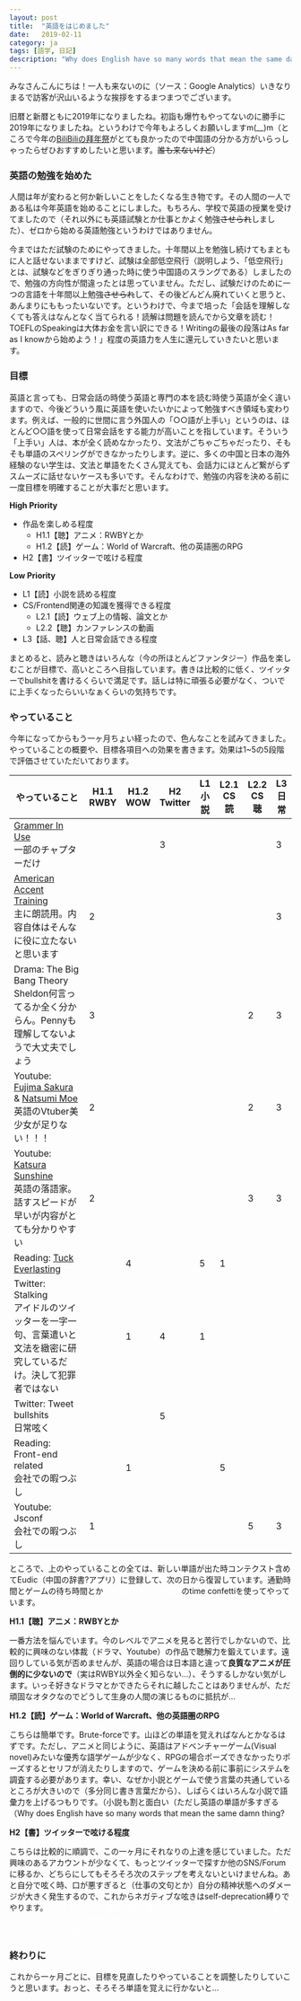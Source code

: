 ```yaml
---
layout: post
title:  "英語をはじめました"
date:   2019-02-11
category: ja
tags: [語学, 日記]
description: "Why does English have so many words that mean the same damn thing?"
---
```


みなさんこんにちは！一人も来ないのに（ソース：Google Analytics）いきなりまるで訪客が沢山いるような挨拶をするまつまつでございます。

旧暦と新暦ともに2019年になりましたね。初詣も爆竹もやってないのに勝手に2019年になりましたね。というわけで今年もよろしくお願いしますm(__)m（ところで今年の[BiliBiliの拜年祭](https://www.bilibili.com/blackboard/bnj2019.html)がとても良かったので中国語の分かる方がいらっしゃったらぜひおすすめしたいと思います。~~誰も来ないけど~~）

### 英語の勉強を始めた

人間は年が変わると何か新しいことをしたくなる生き物です。その人間の一人である私は今年英語を始めることにしました。もちろん、学校で英語の授業を受けてましたので（それ以外にも英語試験とか仕事とかよく勉強~~させられ~~しました）、ゼロから始める英語勉強というわけではありません。

今まではただ試験のためにやってきました。十年間以上を勉強し続けてもまともに人と話せないままですけど、試験は全部低空飛行（説明しよう、「低空飛行」とは、試験などをぎりぎり通った時に使う中国語のスラングである）しましたので、勉強の方向性が間違ったとは思っていません。ただし、試験だけのために一つの言語を十年間以上勉強~~させられ~~して、その後どんどん廃れていくと思うと、あんまりにももったいないです。というわけで、今まで培った「会話を理解しなくても答えはなんとなく当てられる！読解は問題を読んでから文章を読む！TOEFLのSpeakingは大体お金を言い訳にできる！Writingの最後の段落はAs far as I knowから始めよう！」程度の英語力を人生に還元していきたいと思います。

### 目標

英語と言っても、日常会話の時使う英語と専門の本を読む時使う英語が全く違いますので、今後どういう風に英語を使いたいかによって勉強すべき領域も変わります。例えば、一般的に世間に言う外国人の「○○語が上手い」というのは、ほとんど○○語を使って日常会話をする能力が高いことを指しています。そういう「上手い」人は、本が全く読めなかったり、文法がごちゃごちゃだったり、そもそも単語のスペリングができなかったりします。逆に、多くの中国と日本の海外経験のない学生は、文法と単語をたくさん覚えても、会話力にほとんど繋がらずスムーズに話せないケースも多いです。そんなわけで、勉強の内容を決める前に一度目標を明確することが大事だと思います。

**High Priority**
+ 作品を楽しめる程度
  + H1.1【聴】アニメ：RWBYとか
  + H1.2【読】ゲーム：World of Warcraft、他の英語圏のRPG
+ H2【書】ツイッターで呟ける程度

**Low Priority**
+ L1【読】小説を読める程度
+ CS/Frontend関連の知識を獲得できる程度
  + L2.1【読】ウェブ上の情報、論文とか
  + L2.2【聴】カンファレンスの動画
+ L3【話、聴】人と日常会話できる程度

まとめると、読みと聴きはいろんな（今の所ほとんどファンタジー）作品を楽しむことが目標で、高いところへ目指しています。書きは比較的に低く、ツイッターでbullshitを書けるくらいで満足です。話しは特に頑張る必要がなく、ついでに上手くなったらいいなぁくらいの気持ちです。

### やっていること

今年になってからもう一ヶ月ちょい経ったので、色んなことを試みてきました。やっていることの概要や、目標各項目への効果を書きます。効果は1~5の5段階で評価させていただいております。

| やっていること                                                                                                                                                                                                                    | H1.1<br/>RWBY | H1.2<br/>WOW | H2<br/>Twitter | L1<br/>小説 | L2.1<br/>CS読 | L2.2<br/>CS聴 | L3<br/>日常 |
|----------------------------------------------------------------------------------------------------------------------------------------------------------------------------------------------------------------------------|---------------|--------------|----------------|-----------|--------------|--------------|-----------|
| [Grammer In Use](https://www.amazon.co.jp/Grammar-Intermediate-Students-Answers-Interactive/dp/1108617611/ref=sr_1_16?ie=UTF8&qid=1549973732&sr=8-16&keywords=grammer+in+use)<br/>一部のチャプターだけ                               |               |              | 3              |           |              |              | 3         |
| [American Accent Training](https://www.amazon.co.jp/American-Accent-Training-Downloadable-Traning/dp/1438010354/ref=sr_1_1?ie=UTF8&qid=1549975180&sr=8-1&keywords=american+accent+training)<br/>主に朗読用。内容自体はそんなに役に立たないと思います | 2             |              |                |           |              |              | 3         |
| Drama: The Big Bang Theory <br/>Sheldon何言ってるか全く分からん。Pennyも理解してないようで大丈夫でしょう                                                                                                                                                 | 3             |              |                |           |              | 2            | 3         |
| Youtube: [Fujima Sakura](https://www.youtube.com/channel/UCwalpGCurSDqwSpkAR4h6LA/videos) & [Natsumi Moe](https://www.youtube.com/user/TheOtakuMoe/videos)<br/>英語のVtuber美少女が足りない！！！                                        | 2             |              |                |           |              | 2            | 3         |
| Youtube: [Katsura Sunshine](https://www.youtube.com/watch?v=7fANWNer-rk&list=PLiIVDpqyhxHQAlr6IfnXvFk_tvr0FJQAD) <br/>英語の落語家。話すスピードが早いが内容がとても分かりやすい                                                                        | 2             |              |                |           |              | 3            | 3         |
| Reading: [Tuck Everlasting](https://www.amazon.co.jp/Tuck-Everlasting-Natalie-Babbitt/dp/0312369816/ref=sr_1_1?ie=UTF8&qid=1549978034&sr=8-1&keywords=tuck+everlasting)                                                    |               | 4            |                | 5         | 1            |              |           |
| Twitter: Stalking <br/> アイドルのツイッターを一字一句、言葉遣いと文法を緻密に研究しているだけ。決して犯罪者ではない                                                                                                                                                     |               | 1            | 4              | 1         |              |              |           |
| Twitter: Tweet bullshits <br/> 日常呟く                                                                                                                                                                                        |               |              | 5              |           |              |              |           |
| Reading: Front-end related <br/> 会社での暇つぶし                                                                                                                                                                                  |               | 1            |                |           | 5            |              |           |
| Youtube: Jsconf <br/> 会社での暇つぶし                                                                                                                                                                                             | 1             |              |                |           |              | 5            | 3         |

ところで、上のやっていることの全ては、新しい単語が出た時コンテクスト含めてEudic（中国の辞書?アプリ）に登録して、次の日から復習しています。通勤時間とゲームの待ち時間とか<font color="white">（仕事のサボり時間）</font>のtime confettiを使ってやっています。

**H1.1【聴】アニメ：RWBYとか**

一番方法を悩んでいます。今のレベルでアニメを見ると苦行でしかないので、比較的に興味のない体裁（ドラマ、Youtube）の作品で聴解力を鍛えています。遠回りしている気が否めませんが、英語の場合は日本語と違って**良質なアニメが圧倒的に少ないので**（実はRWBY以外全く知らない...）、そうするしかない気がします。いっそ好きなドラマとかできたらそれに越したことはありませんが、ただ頑固なオタクなのでどうして生身の人間の演じるものに抵抗が...

**H1.2【読】ゲーム：World of Warcraft、他の英語圏のRPG**

こちらは簡単です。Brute-forceです。山ほどの単語を覚えればなんとかなるはずです。ただし、アニメと同じように、英語はアドベンチャーゲーム(Visual novel)みたいな優秀な語学ゲームが少なく、RPGの場合ポーズできなかったりポーズするとセリフが消えたりしますので、ゲームを決める前に事前にシステムを調査する必要があります。幸い、なぜか小説とゲームで使う言葉の共通しているところが大きいので（多分同じ書き言葉だから）、しばらくはいろんな小説で語彙力を上げるつもりです。（小説も割と面白い（ただし英語の単語が多すぎる（Why does English have so many words that mean the same damn thing?

**H2【書】ツイッターで呟ける程度**

こちらは比較的に順調で、この一ヶ月にそれなりの上達を感じていました。ただ興味のあるアカウントが少なくて、もっとツイッターで探すか他のSNS/Forumに移るか、どちらにしてもそろそろ次のステップを考えないといけませんね。あと自分で呟く時、口が悪すぎると（仕事の文句とか）自分の精神状態へのダメージが大きく発生するので、これからネガティブな呟きはself-deprecation縛りでやります。<font color="white">（正直そもそも仕事はお金を稼ぐ手段くらいしか思っていないし嫌なことあってもなくても給料は変わらないのでツイッターに取り立てるとそれを見てる自分の気分が悪くなるだけ（まさにブーメラン</font>

### 終わりに

これから一ヶ月ごとに、目標を見直したりやっていることを調整したりしていこうと思います。おっと、そろそろ単語を覚えに行かないと...
